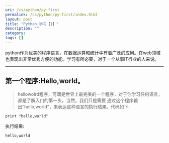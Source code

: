 ```yaml
---
uri: /cs/python/py-first
permalink: /cs/python/py-first/index.html
layout: post
title: "Python 学习【1】"
description: ""
category:
tags: []
---
```

python作为优美的程序语言，在数据运算和统计中有着广泛的应用。在web领域也表现出非常优秀方便的功能。学习有所必要，对于一个从事IT行业的人来说。<br/>

--------
## 第一个程序:Hello,world。

>
>hellowolrd程序，可谓是世界上最完美的一个程序，对于你学习任何语言，都是了解入门的第一步。当然，我们只是需要
通过这个程序输出"hello,world"，来表达这种语言的执行结果。代码如下:

```
print "hello,world"

```

执行结果:

```
hello,world

```

